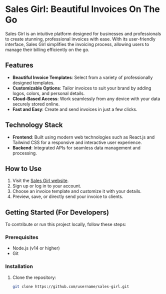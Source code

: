 # Sales Girl: Beautiful Invoices On The Go  

Sales Girl is an intuitive platform designed for businesses and professionals to create stunning, professional invoices with ease. With its user-friendly interface, Sales Girl simplifies the invoicing process, allowing users to manage their billing efficiently on the go.  

## Features  
- **Beautiful Invoice Templates**: Select from a variety of professionally designed templates.  
- **Customizable Options**: Tailor invoices to suit your brand by adding logos, colors, and personal details.  
- **Cloud-Based Access**: Work seamlessly from any device with your data securely stored online.  
- **Fast and Easy**: Create and send invoices in just a few clicks.  

## Technology Stack  
- **Frontend**: Built using modern web technologies such as React.js and Tailwind CSS for a responsive and interactive user experience.  
- **Backend**: Integrated APIs for seamless data management and processing.  

## How to Use  
1. Visit the [Sales Girl website](https://salesgirl.netlify.app/).  
2. Sign up or log in to your account.  
3. Choose an invoice template and customize it with your details.  
4. Preview, save, or directly send your invoice to clients.  

## Getting Started (For Developers)  
To contribute or run this project locally, follow these steps:  

### Prerequisites  
- Node.js (v14 or higher)  
- Git  

### Installation  
1. Clone the repository:  
   ```bash  
   git clone https://github.com/username/sales-girl.git
